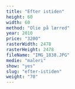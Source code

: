 ```yaml
---
title: "Efter istiden"
height: 60
width: 60
method: "Olie på lærred"
year: 2010
price: "3200"
rasterWidth: 2478
rasterHeight: 2478
fileName: "IMG_1838.JPG"
medie: "maleri"
show: "yes"
slug: "efter-istiden"
weight: "70"
---
```

